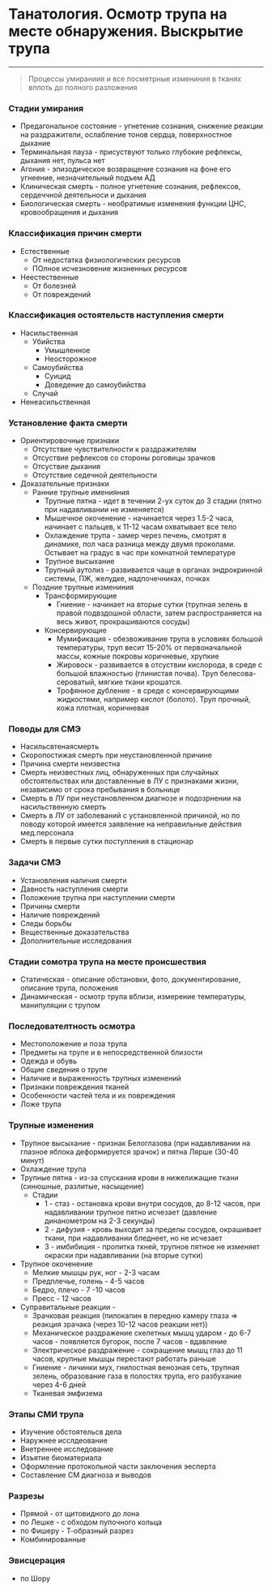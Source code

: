 # Танатология. Осмотр трупа на месте обнаружения. Выскрытие трупа
***
> Процессы умираниия и все посметрные измениния в тканях вплоть до полного разложения

### Стадии умирания
* Предагональное состояние - угнетение сознания, снижение реакции на раздражители, ослабление тонов сердца, поверхностное дыхание
* Терминальная пауза - присуствуют только глубокие рефлексы, дыхания нет, пульса нет
* Агония - эпизодическое возвращение сознания на фоне его угнеение, незначительный подъем АД
* Клиническая смерть - полное угнетение  сознания, рефлексов, сердеччной деятельноси и дыхания
* Биологическая смерть - необратимые изменения функции ЦНС, кровообращения и дыхания

### Классификация причин смерти
* Естественные
  * От недостатка физиологических ресурсов
  * ПОлное исчезновение жизненных ресурсов
* Неестественные
  * От болезней
  * От повреждений

### Классификация остоятельств наступления смерти
* Насильственная
  * Убийства
    * Умышленное
    * Неосторожное
  * Самоубийства
    * Суицид
    * Доведение до самоубийства
  * Случай
* Ненеасильственная

### Установление факта смерти
* Ориентировочные признаки
  * Отсутствие чувствителности к раздражителям
  * Отсуствие рефлексов со стороны роговицы зрачков
  * Отсуствие дыхания
  * Отсутствие седечной деятельности
* Доказательные признаки
  * Ранние трупные именияния
    * Трупные пятна - идет в течении 2-ух суток до 3 стадии (пятно при надавливании не изменяется)
    * Мышечное окоченение - начинается через 1.5-2 часа, начинает с пальцев, к 11-12 часам охватывает все тело
    * Охлаждение трупа - замер через печень, смотрят в динамике, пол часа разница между двумя проколами. Остывает на градус в час при комнатной температуре
    * Трупное высыхание
    * Трупный аутолиз - развивается чаще в органах эндрокринной системы, ПЖ, желудке, надпочечниках, почках
  * Поздние трупные измениния
    * Трансформирующие
      * Гниение - начинает на вторые сутки (трупная зелень в правой подвздошной области, затем распространяется на весь живот, прокрашиваются сосуды)
    * Консервирующие
      * Мумификация - обезвоживание трупа в условиях большой температуры, труп весит 15-20% от первоначальной массы, кожные покровы коричневые, хрупкие
      * Жировоск - развивается в отсуствии кислорода, в среде с большой влажностью (глинистая почва). Труп белесова-сероватый, мягкие ткани крошатся.  
      * Трофянное дубление - в среде с консервирующими жидкостями, например кислот (болото). Труп прочный, кожа плотная, коричневая

### Поводы для СМЭ
* Насильсвтенаясмерть
* Скоропостижая смерть при неустановленной причине
* Причина смерти неизвестна
* Смерть неизвестных лиц, обнаруженных при случайных обстоятельствах или доставленные в ЛУ с признаками жизни, независимо от срока пребывания в больнице
* Смерть в ЛУ при неустановленном диагнозе и подозрнении на насильственную смерть
* Смерть в ЛУ от заболеваний с установленной причиной, но по поводу которой имеется заявление на неправильные действия мед.персонала
* Смерть в первые сутки поступления в стационар

### Задачи СМЭ
* Установления наличия смерти
* Давность наступления смерти
* Положение трупна при наступлении смерти
* Причины смерти
* Наличие повреждений
* Следы борьбы
* Вещественные доказательства
* Дополнительные исследования

### Стадии сомотра трупа на месте происшествия
* Статическая - описание обстановки, фото, документирование, описание трупа, положения
* Динамическая - осмотр трупа вблизи, измерение температуры, манипуляции с трупом

### Последователтность осмотра
* Местоположение и поза трупа
* Предметы на трупе и в непосредственной близости
* Одежда и обувь
* Общие сведения о трупе
* Наличие и выраженность трупных изменений
* Признаки повреждения тканей
* Особенности частей тела и их повреждения
* Ложе трупа

### Трупные изменения
* Трупное высыхание - признак Белоглазова (при надавливании на глазное яблока деформируется зрачок) и пятна Лярше (30-40 минут)
* Охлаждение трупа
* Трупные пятна - из-за спускания крови в нижелижащие ткани (синюшные, разлитые, насыщение)
  * Стадии
    * 1 - стаз - остановка крови внутри сосудов, до 8-12 часов, при надавливании трупное пятно исчезает (давление динанометром на 2-3 секунды)
    * 2 - дифузия - кровь выходит за пределы сосудов, окрашивает ткани, при надавливании бледнеет, но не исчезает
    * 3 - имбибиция - пропитка ткней, трупное пятное не изменяет окраски при надавливании (на вторые сутки)
* Трупное окоченение
  * Мелкие мышцы рук, ног - 2-3 часам
  * Предплечье, голень - 4-5 часов
  * Бедро, плечо - 7 -10 часов
  * Пресс - 12 часов
* Суправитальные реакции -
  * Зрачковая реакция (пилокапин в передню камеру глаза => реакция зрачака (через 10-12 часов реакции нет))
  * Механическое раздражение скелетных мышц ударом - до 6-7 часов - появляется бугорок, после 7 часов - вдавление
  * Электрическое раздражение - сокращение мышц глаз до 11 часов, крупные мышцы перестают работать раньше
  * Гниение - личинки мух, гнилостная венозная сеть, трупная зелень, образование газа в полостях трупа, его разбухание через 4-6 дней
  * Тканевая эмфизема

### Этапы СМИ трупа
* Изучение обстоятельсв дела
* Наружнее исслдеование
* Внетреннее исследование
* Изъятие биоматериала
* Оформление протокольной части заключения эесперта
* Составление СМ диагноза и выводов

### Разрезы
* Прямой - от щитовидного до лона
* по Лешке - с обходом пупочного кольца
* по Фишеру - Т-образный разрез
* Комбинированные

### Эвисцерация
* по Шору
